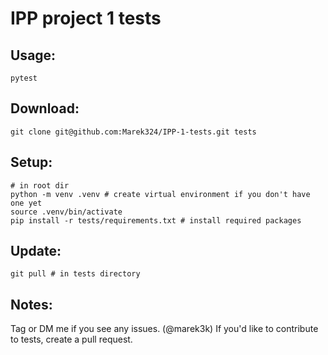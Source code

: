 # IPP project 1 tests
## Usage:
```
pytest
```
## Download:
```
git clone git@github.com:Marek324/IPP-1-tests.git tests
```
## Setup:
```
# in root dir
python -m venv .venv # create virtual environment if you don't have one yet
source .venv/bin/activate
pip install -r tests/requirements.txt # install required packages
```
## Update:
```
git pull # in tests directory
```
## Notes:
Tag or DM me if you see any issues. (@marek3k)
If you'd like to contribute to tests, create a pull request.
